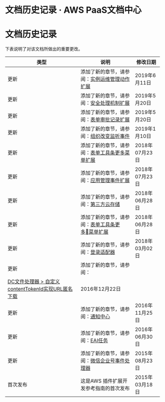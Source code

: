 # 文档历史记录 · AWS PaaS文档中心

# 文档历史记录

下表说明了对该文档所做出的重要更改。

类型 | 说明 | 修改日期  
---|---|---  
更新 | 添加了新的章节，请参阅：[实例运维管理动作扩展](<../plugins/prm-action-extends.html>) | 2019年6月11日  
更新 | 添加了新的章节，请参阅：[安全处理机制扩展](<../plugins/security.html>) | 2019年5月20日  
更新 | 添加了新的章节，请参阅：[表单审批记录扩展](<../plugins/formcommentextends.html>) | 2019年5月20日  
更新 | 添加了新的章节，请参阅：[组织改变监听事件](<../plugins/orglistener.html>) | 2019年1月10日  
更新 | 添加了新的章节，请参阅：[表单工具条更多菜单扩展](<../plugins/form_toolbar_extend.html>) | 2018年07月23日  
更新 | 添加了新的章节，请参阅：[应用管理事件扩展](<../plugins/app-custom-action.html>) | 2018年07月23日  
更新 | 添加了新的章节，请参阅：[第三方云存储](<../plugins/dc_third.html>) | 2018年06月28日  
更新 | 添加了新的章节，请参阅：[表单工具条更多菜单扩展](<../plugins/loginadapter.html>) | 2018年06月28日  
更新 | 添加了新的章节，请参阅：[登录适配器](<../plugins/loginadapter.html>) | 2018年03月02日  
更新 | 添加了新的章节，请参阅：  
[DC文件处理器 > 自定义contentTokenId实现URL匿名下载 ](<https://docs.awspaas.com/reference-guide/aws-paas-plugin-development-reference-guide/plugins/dc_sample5.html>) | 2016年12月22日  
更新 | 添加了新的章节，请参阅：[通知中心](<https://docs.awspaas.com/reference-guide/aws-paas-plugin-development-reference-guide/plugins/notification.html>) | 2016年11月25日  
更新 | 添加了新的章节，请参阅：[EAI任务](<https://docs.awspaas.com/reference-guide/aws-paas-plugin-development-reference-guide/plugins/eai_task.html>) | 2016年06月30日  
更新 | 添加了新的章节，请参阅：[微信企业号事件处理器](<https://docs.awspaas.com/reference-guide/aws-paas-plugin-development-reference-guide/plugins/wechat.html>) | 2015年08月23日  
首次发布 | 这是AWS 插件扩展开发参考指南的首次发布 | 2015年03月18日